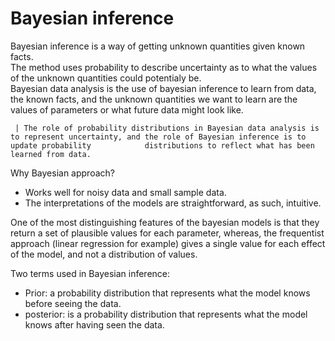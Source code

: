 # Bayesian inference

Bayesian inference is a way of getting unknown quantities given known facts.   
The method uses probability to describe uncertainty as to what the values of the unknown quantities could potentialy be.  
Bayesian data analysis is the use of bayesian inference to learn from data, the known facts, and the unknown quantities we want to learn are the values of parameters or what future data might look like.  

     | The role of probability distributions in Bayesian data analysis is to represent uncertainty, and the role of Bayesian inference is to update probability            distributions to reflect what has been learned from data.  

Why Bayesian approach?
  * Works well for noisy data and small sample data.
  * The interpretations of the models are straightforward, as such, intuitive.
  
One of the most distinguishing features of the bayesian models is that they return a set of plausible values for each parameter, whereas, the frequentist approach (linear regression for example) gives a single value for each effect of the model, and not a distribution of values. 

Two terms used in Bayesian inference: 
  * Prior: a probability distribution that represents what the model knows before seeing the data.   
  * posterior: is a probability distribution that represents what the model knows after having seen the data.  
  

  
